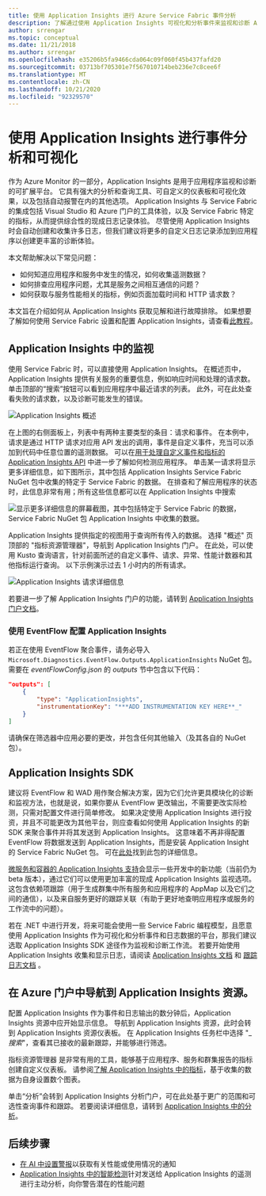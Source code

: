 ```yaml
---
title: 使用 Application Insights 进行 Azure Service Fabric 事件分析
description: 了解通过使用 Application Insights 可视化和分析事件来监视和诊断 Azure Service Fabric 群集。
author: srrengar
ms.topic: conceptual
ms.date: 11/21/2018
ms.author: srrengar
ms.openlocfilehash: e35206b5fa9466cda064c09f060f45b437fafd20
ms.sourcegitcommit: 03713bf705301e7f567010714beb236e7c8cee6f
ms.translationtype: MT
ms.contentlocale: zh-CN
ms.lasthandoff: 10/21/2020
ms.locfileid: "92329570"
---
```

# <a name="event-analysis-and-visualization-with-application-insights"></a>使用 Application Insights 进行事件分析和可视化

作为 Azure Monitor 的一部分，Application Insights 是用于应用程序监视和诊断的可扩展平台。 它具有强大的分析和查询工具、可自定义的仪表板和可视化效果，以及包括自动报警在内的其他选项。 Application Insights 与 Service Fabric 的集成包括 Visual Studio 和 Azure 门户的工具体验，以及 Service Fabric 特定的指标，从而提供综合性的现成日志记录体验。 尽管使用 Application Insights 时会自动创建和收集许多日志，但我们建议将更多的自定义日志记录添加到应用程序以创建更丰富的诊断体验。

本文帮助解决以下常见问题：

* 如何知道应用程序和服务中发生的情况，如何收集遥测数据？
* 如何排查应用程序问题，尤其是服务之间相互通信的问题？
* 如何获取与服务性能相关的指标，例如页面加载时间和 HTTP 请求数？

本文旨在介绍如何从 Application Insights 获取见解和进行故障排除。 如果想要了解如何使用 Service Fabric 设置和配置 Application Insights，请查看[此教程](service-fabric-tutorial-monitoring-aspnet.md)。

## <a name="monitoring-in-application-insights"></a>Application Insights 中的监视

使用 Service Fabric 时，可以直接使用 Application Insights。 在概述页中，Application Insights 提供有关服务的重要信息，例如响应时间和处理的请求数。 单击顶部的“搜索”按钮可以看到应用程序中最近请求的列表。 此外，可在此处查看失败的请求数，以及诊断可能发生的错误。

![Application Insights 概述](media/service-fabric-diagnostics-event-analysis-appinsights/ai-overview.png)

在上图的右侧面板上，列表中有两种主要类型的条目：请求和事件。 在本例中，请求是通过 HTTP 请求对应用 API 发出的调用，事件是自定义事件，充当可以添加到代码中任意位置的遥测数据。 可以在[用于处理自定义事件和指标的 Application Insights API](../azure-monitor/app/api-custom-events-metrics.md) 中进一步了解如何检测应用程序。 单击某一请求将显示更多详细信息，如下图所示，其中包括 Application Insights Service Fabric NuGet 包中收集的特定于 Service Fabric 的数据。 在排查和了解应用程序的状态时，此信息非常有用；所有这些信息都可以在 Application Insights 中搜索

![显示更多详细信息的屏幕截图，其中包括特定于 Service Fabric 的数据，Service Fabric NuGet 包 Application Insights 中收集的数据。](media/service-fabric-diagnostics-event-analysis-appinsights/ai-request-details.png)

Application Insights 提供指定的视图用于查询所有传入的数据。 选择 "概述" 页顶部的 "指标资源管理器"，导航到 Application Insights 门户。 在此处，可以使用 Kusto 查询语言，针对前面所述的自定义事件、请求、异常、性能计数器和其他指标运行查询。 以下示例演示过去 1 小时内的所有请求。

![Application Insights 请求详细信息](media/service-fabric-diagnostics-event-analysis-appinsights/ai-metrics-explorer.png)

若要进一步了解 Application Insights 门户的功能，请转到 [Application Insights 门户文档](../azure-monitor/app/overview-dashboard.md)。

### <a name="configuring-application-insights-with-eventflow"></a>使用 EventFlow 配置 Application Insights

若正在使用 EventFlow 聚合事件，请务必导入 `Microsoft.Diagnostics.EventFlow.Outputs.ApplicationInsights` NuGet 包。 需要在 *eventFlowConfig.json* 的 *outputs* 节中包含以下代码：

```json
"outputs": [
    {
        "type": "ApplicationInsights",
        "instrumentationKey": "***ADD INSTRUMENTATION KEY HERE**_"
    }
]
```

请确保在筛选器中应用必要的更改，并包含任何其他输入（及其各自的 NuGet 包）。

## <a name="application-insights-sdk"></a>Application Insights SDK

建议将 EventFlow 和 WAD 用作聚合解决方案，因为它们允许更具模块化的诊断和监视方法，也就是说，如果你要从 EventFlow 更改输出，不需要更改实际检测，只需对配置文件进行简单修改。 如果决定使用 Application Insights 进行投资，并且不可能更改为其他平台，则应查看如何使用 Application Insights 的新 SDK 来聚合事件并将其发送到 Application Insights。 这意味着不再非得配置 EventFlow 将数据发送到 Application Insights，而是安装 Application Insight 的 Service Fabric NuGet 包。 可在[此处](https://github.com/Microsoft/ApplicationInsights-ServiceFabric)找到此包的详细信息。

[微服务和容器的 Application Insights 支持](https://azure.microsoft.com/blog/app-insights-microservices/)会显示一些开发中的新功能（当前仍为 beta 版本），通过它们可以使用更加丰富的现成 Application Insights 监视选项。 这包含依赖项跟踪（用于生成群集中所有服务和应用程序的 AppMap 以及它们之间的通信），以及来自服务更好的跟踪关联（有助于更好地查明应用程序或服务的工作流中的问题）。

若在 .NET 中进行开发，将来可能会使用一些 Service Fabric 编程模型，且愿意使用 Application Insights 作为可视化和分析事件和日志数据的平台，那我们建议选取 Application Insights SDK 途径作为监视和诊断工作流。 若要开始使用 Application Insights 收集和显示日志，请阅读 [Application Insights 文档](../azure-monitor/azure-monitor-app-hub.yml) 和 [跟踪日志文档](../azure-monitor/app/asp-net-trace-logs.md) 。

## <a name="navigating-the-application-insights-resource-in-azure-portal"></a>在 Azure 门户中导航到 Application Insights 资源。

配置 Application Insights 作为事件和日志输出的数分钟后，Application Insights 资源中应开始显示信息。 导航到 Application Insights 资源，此时会转到 Application Insights 资源仪表板。 在 Application Insights 任务栏中选择 "_*搜索*"，查看其已接收的最新跟踪，并能够进行筛选。

指标资源管理器  是非常有用的工具，能够基于应用程序、服务和群集报告的指标创建自定义仪表板。 请参阅[了解 Application Insights 中的指标](../azure-monitor/platform/metrics-charts.md)，基于收集的数据为自身设置数个图表。

单击“分析”会转到 Application Insights 分析门户，可在此处基于更广的范围和可选性查询事件和跟踪。  若要阅读详细信息，请转到 [Application Insights 中的分析](../azure-monitor/log-query/log-query-overview.md)。

## <a name="next-steps"></a>后续步骤

* [在 AI 中设置警报](../azure-monitor/platform/alerts-log.md)以获取有关性能或使用情况的通知
* [Application Insights 中的智能检测](../azure-monitor/app/proactive-diagnostics.md)针对发送给 Application Insights 的遥测进行主动分析，向你警告潜在的性能问题
